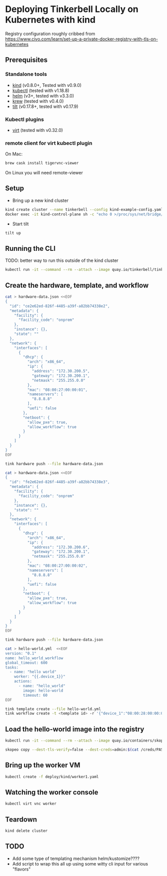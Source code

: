 # Deploying Tinkerbell Locally on Kubernetes with kind

Registry configuration roughly cribbed from https://www.civo.com/learn/set-up-a-private-docker-registry-with-tls-on-kubernetes

## Prerequisites

### Standalone tools

- [kind](https://kind.sigs.k8s.io/) (v0.8.0+, Tested with v0.9.0)
- [kubectl](https://kubernetes.io/docs/tasks/tools/install-kubectl/) (tested with v1.18.8)
- [helm](https://helm.sh/docs/intro/quickstart/) (v3+, tested with v3.3.0)
- [krew](https://krew.sigs.k8s.io/) (tested with v0.4.0)
- [tilt](https://tilt.dev) (v0.17.8+, tested with v0.17.9)

### Kubectl plugins

- [virt](https://kubevirt.io/user-guide/#/installation/virtctl?id=install-virtctl-with-krew) (tested with v0.32.0)

### remote client for virt kubectl plugin

On Mac:

```sh
brew cask install tigervnc-viewer
```

On Linux you will need remote-viewer

## Setup

- Bring up a new kind cluster

```sh
kind create cluster --name tinkerbell --config kind-example-config.yaml
docker exec -it kind-control-plane sh -c "echo 0 >/proc/sys/net/bridge/bridge-nf-call-iptables"
```

- Start tilt

```sh
tilt up
```

## Running the CLI

TODO: better way to run this outside of the kind cluster

```sh
kubectl run -it --command --rm --attach --image quay.io/tinkerbell/tink-cli:latest --env="TINKERBELL_GRPC_AUTHORITY=tink-server:42113" --env="TINKERBELL_CERT_URL=http://tink-server:42114/cert" cli /bin/ash
```

## Create the hardware, template, and workflow

```sh
cat > hardware-data.json <<EOF
{
  "id": "ce2e62ed-826f-4485-a39f-a82bb74338e2",
  "metadata": {
    "facility": {
      "facility_code": "onprem"
    },
    "instance": {},
    "state": ""
  },
  "network": {
    "interfaces": [
      {
        "dhcp": {
          "arch": "x86_64",
          "ip": {
            "address": "172.30.200.5",
            "gateway": "172.30.200.1",
            "netmask": "255.255.0.0"
          },
          "mac": "08:00:27:00:00:01",
          "nameservers": [
            "8.8.8.8"
          ],
          "uefi": false
        },
        "netboot": {
          "allow_pxe": true,
          "allow_workflow": true
        }
      }
    ]
  }
}
EOF

tink hardware push --file hardware-data.json

cat > hardware-data.json <<EOF
{
  "id": "fe2e62ed-826f-4485-a39f-a82bb74338e3",
  "metadata": {
    "facility": {
      "facility_code": "onprem"
    },
    "instance": {},
    "state": ""
  },
  "network": {
    "interfaces": [
      {
        "dhcp": {
          "arch": "x86_64",
          "ip": {
            "address": "172.30.200.6",
            "gateway": "172.30.200.1",
            "netmask": "255.255.0.0"
          },
          "mac": "08:00:27:00:00:02",
          "nameservers": [
            "8.8.8.8"
          ],
          "uefi": false
        },
        "netboot": {
          "allow_pxe": true,
          "allow_workflow": true
        }
      }
    ]
  }
}
EOF

tink hardware push --file hardware-data.json

cat > hello-world.yml  <<EOF
version: "0.1"
name: hello_world_workflow
global_timeout: 600
tasks:
  - name: "hello world"
    worker: "{{.device_1}}"
    actions:
      - name: "hello_world"
        image: hello-world
        timeout: 60
EOF

tink template create --file hello-world.yml
tink workflow create -t <template id> -r '{"device_1":"08:00:28:00:00:01"}'
```

## Load the hello-world image into the registry

```sh
kubectl run -it --command --rm --attach --image quay.io/containers/skopeo:v1.1.1 --overrides='{ "apiVersion": "v1", "metadata": {"annotations": { "k8s.v1.cni.cncf.io/networks":"[{\"interface\":\"net1\",\"mac\":\"08:00:31:00:00:00\",\"ips\":[\"172.30.200.100/16\"],\"name\":\"tink-dev\",\"namespace\":\"default\"}]" } }, "spec": { "containers": [ { "name": "skopeo", "image": "quay.io/containers/skopeo:v1.1.1", "command": [ "sh" ], "tty": true, "stdin": true, "volumeMounts": [ { "name": "registry-creds", "mountPath": "/creds" } ] } ], "volumes": [ { "name": "registry-creds", "secret": { "secretName": "tink-registry-credentials" } } ] } }' skopeo -- sh

skopeo copy --dest-tls-verify=false --dest-creds=admin:$(cat /creds/PASSWORD) docker://hello-world docker://$(cat /creds/URL)/hello-world
```

## Bring up the worker VM

```sh
kubectl create -f deploy/kind/worker1.yaml
```

## Watching the worker console

```sh
kubectl virt vnc worker
```

## Teardown

```sh
kind delete cluster
```

## TODO
- Add some type of templating mechanism helm/kustomize????
- Add script to wrap this all up using some witty cli input for various "flavors"
